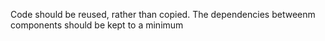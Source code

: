 Code should be reused, rather than copied.
The dependencies betweenm components should be kept to a minimum